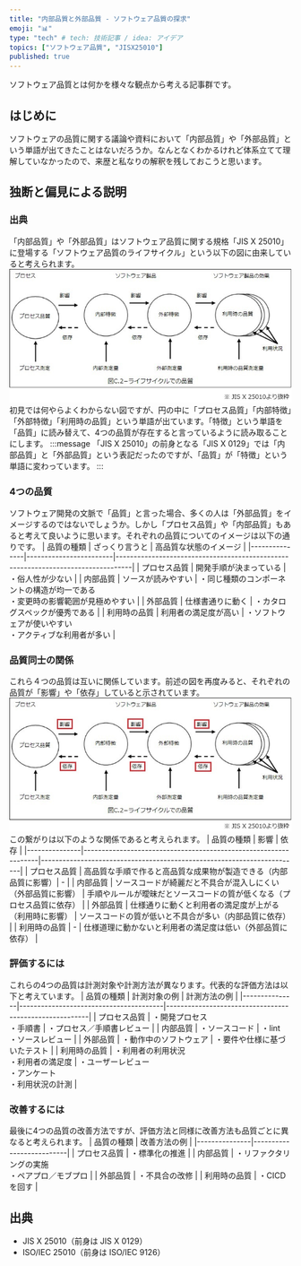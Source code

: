 ```yaml
---
title: "内部品質と外部品質 - ソフトウェア品質の探求"
emoji: "📊"
type: "tech" # tech: 技術記事 / idea: アイデア
topics: ["ソフトウェア品質", "JISX25010"]
published: true
---
```

ソフトウェア品質とは何かを様々な観点から考える記事群です。

## はじめに
ソフトウェアの品質に関する議論や資料において「内部品質」や「外部品質」という単語が出てきたことはないだろうか。なんとなくわかるけれど体系立てて理解していなかったので、来歴と私なりの解釈を残しておこうと思います。

## 独断と偏見による説明

### 出典
   「内部品質」や「外部品質」はソフトウェア品質に関する規格「JIS X 25010」に登場する「ソフトウェア品質のライフサイクル」という以下の図に由来していると考えられます。
   ![software lifecycle](/images/quality_interal_external/quality_interal_external_00.jpg)
   初見では何やらよくわからない図ですが、円の中に「プロセス品質」「内部特徴」「外部特徴」「利用時の品質」という単語が出ています。「特徴」という単語を「品質」に読み替えて、4つの品質が存在すると言っているように読み取ることにします。
   :::message
   「JIS X 25010」の前身となる「JIS X 0129」では「内部品質」と「外部品質」という表記だったのですが、「品質」が「特徴」という単語に変わっています。
   :::

### 4つの品質
   ソフトウェア開発の文脈で「品質」と言った場合、多くの人は「外部品質」をイメージするのではないでしょうか。しかし「プロセス品質」や「内部品質」もあると考えて良いように思います。それぞれの品質についてのイメージは以下の通りです。
   | 品質の種類    | ざっくり言うと         | 高品質な状態のイメージ                                                           |
   |---------------|------------------------|----------------------------------------------------------------------------------|
   | プロセス品質  | 開発手順が決まっている | ・俗人性が少ない                                                                 |
   | 内部品質      | ソースが読みやすい     | ・同じ種類のコンポーネントの構造が均一である<br>・変更時の影響範囲が見極めやすい |
   | 外部品質      | 仕様書通りに動く       | ・カタログスペックが優秀である                                                   |
   | 利用時の品質  | 利用者の満足度が高い   | ・ソフトウェアが使いやすい<br>・アクティブな利用者が多い                         |

### 品質同士の関係
   これら４つの品質は互いに関係しています。前述の図を再度みると、それぞれの品質が「影響」や「依存」していると示されています。
   ![software lifecycle](/images/quality_interal_external/quality_interal_external_01.jpg)
   この繋がりは以下のような関係であると考えられます。
   | 品質の種類    | 影響                                                            | 依存                                                                   |
   |---------------|-----------------------------------------------------------------|------------------------------------------------------------------------|
   | プロセス品質  | 高品質な手順で作ると高品質な成果物が製造できる（内部品質に影響）| -                                                                      |
   | 内部品質      | ソースコードが綺麗だと不具合が混入しにくい（外部品質に影響）    | 手順やルールが曖昧だとソースコードの質が低くなる（プロセス品質に依存） |
   | 外部品質      | 仕様通りに動くと利用者の満足度が上がる（利用時に影響）          | ソースコードの質が低いと不具合が多い（内部品質に依存）                 |
   | 利用時の品質  | -                                                               | 仕様道理に動かないと利用者の満足度は低い（外部品質に依存）             |

### 評価するには
   これらの4つの品質は計測対象や計測方法が異なります。代表的な評価方法は以下と考えています。
   | 品質の種類    | 計測対象の例                           | 計測方法の例                                           |
   |---------------|----------------------------------------|--------------------------------------------------------|
   | プロセス品質  | ・開発プロセス<br>・手順書             | ・プロセス／手順書レビュー                             |
   | 内部品質      | ・ソースコード                         | ・lint<br>・ソースレビュー                             |
   | 外部品質      | ・動作中のソフトウェア                 | ・要件や仕様に基づいたテスト                           |
   | 利用時の品質  | ・利用者の利用状況<br>・利用者の満足度 | ・ユーザーレビュー<br>・アンケート<br>・利用状況の計測 |

### 改善するには
   最後に4つの品質の改善方法ですが、評価方法と同様に改善方法も品質ごとに異なると考えられます。
   | 品質の種類    | 改善方法の例             |
   |---------------|--------------------------|
   | プロセス品質  | ・標準化の推進           |
   | 内部品質      | ・リファクタリングの実施<br>・ペアプロ／モブプロ |
   | 外部品質      | ・不具合の改修           |
   | 利用時の品質  | ・CICDを回す             |

## 出典
- JIS X 25010（前身は JIS X 0129）
- ISO/IEC 25010（前身は ISO/IEC 9126）
